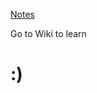 [Notes](https://github.com/Mousorgsky/Hack/files/8793755/pdfcoffee.com_ceh-practical-notes-pdf-free.pdf)

Go to Wiki to learn 
# :)
